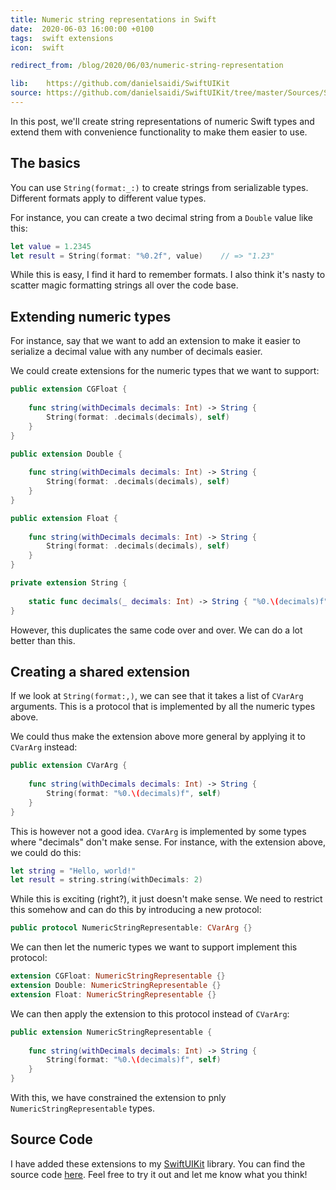 ```yaml
---
title: Numeric string representations in Swift
date:  2020-06-03 16:00:00 +0100
tags:  swift extensions
icon:  swift

redirect_from: /blog/2020/06/03/numeric-string-representation

lib:    https://github.com/danielsaidi/SwiftUIKit
source: https://github.com/danielsaidi/SwiftUIKit/tree/master/Sources/SwiftUIKit/Extensions
---
```


In this post, we'll create string representations of numeric Swift types and extend them with convenience functionality to make them easier to use. 


## The basics

You can use `String(format:_:)` to create strings from serializable types. Different formats apply to different value types.

For instance, you can create a two decimal string from a `Double` value like this:

```swift
let value = 1.2345
let result = String(format: "%0.2f", value)    // => "1.23"
```

While this is easy, I find it hard to remember formats. I also think it's nasty to scatter magic formatting strings all over the code base.


## Extending numeric types

For instance, say that we want to add an extension to make it easier to serialize a decimal value with any number of decimals easier.

We could create extensions for the numeric types that we want to support:

```swift
public extension CGFloat {
    
    func string(withDecimals decimals: Int) -> String {
        String(format: .decimals(decimals), self)
    }
}

public extension Double {
    
    func string(withDecimals decimals: Int) -> String {
        String(format: .decimals(decimals), self)
    }
}

public extension Float {
    
    func string(withDecimals decimals: Int) -> String {
        String(format: .decimals(decimals), self)
    }
}

private extension String {
    
    static func decimals(_ decimals: Int) -> String { "%0.\(decimals)f" }
}

```

However, this duplicates the same code over and over. We can do a lot better than this.


## Creating a shared extension

If we look at `String(format:,)`, we can see that it takes a list of `CVarArg` arguments. This is a protocol that is implemented by all the numeric types above.

We could thus make the extension above more general by applying it to `CVarArg` instead:

```swift
public extension CVarArg {
    
    func string(withDecimals decimals: Int) -> String {
        String(format: "%0.\(decimals)f", self)
    }
}
```

This is however not a good idea. `CVarArg` is implemented by some types where "decimals" don't make sense. For instance, with the extension above, we could do this:

```swift
let string = "Hello, world!"
let result = string.string(withDecimals: 2)
```

While this is exciting (right?), it just doesn't make sense. We need to restrict this somehow and can do this by introducing a new protocol:

```swift
public protocol NumericStringRepresentable: CVarArg {}
```

We can then let the numeric types we want to support implement this protocol:

```swift
extension CGFloat: NumericStringRepresentable {}
extension Double: NumericStringRepresentable {}
extension Float: NumericStringRepresentable {}
```

We can then apply the extension to this protocol instead of `CVarArg`:

```swift
public extension NumericStringRepresentable {
    
    func string(withDecimals decimals: Int) -> String {
        String(format: "%0.\(decimals)f", self)
    }
}
```

With this, we have constrained the extension to pnly `NumericStringRepresentable` types.



## Source Code

I have added these extensions to my [SwiftUIKit]({{page.lib}}) library. You can find the source code [here]({{page.source}}). Feel free to try it out and let me know what you think!